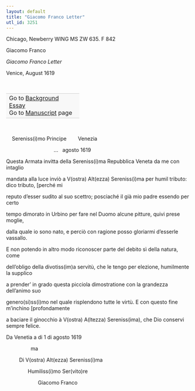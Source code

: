 ```yaml
---
layout: default
title: "Giacomo Franco Letter"
utl_id: 3251
---
```



Chicago, Newberry WING MS ZW 635. F 842


Giacomo Franco


*Giacomo Franco Letter*


Venice, August 1619


 

<table border="0.5" cellpadding="1" cellspacing="1" style="width: 200px; background-color:#F8F8F8;"><tbody style="border-color:#ccc"><tr style="border-color:#ccc"><td>Go to <a href="https://centerfordigitalhumanities.github.io/Newberry-Italian-paleography/essay/056" target="_blank">Background Essay</a><br />
			Go to <a href="https://centerfordigitalhumanities.github.io/Newberry-Italian-paleography/www/record.html?id=056" target="_blank">Manuscript</a> page</td>
</tr></tbody></table>
 



    Sereniss(i)mo Principe        Venezia


                                 …   agosto 1619


Questa Armata invitta della Sereniss(i)ma Repubblica Veneta da me con intaglio


mandata alla luce inviò a V(ostra) Alt(ezza) Sereniss(i)ma per humil tributo: dico tributo, [perché mi


reputo d’esser sudito al suo scettro; posciaché il già mio padre essendo per certo


tempo dimorato in Urbino per fare nel Duomo alcune pitture, quivi prese moglie,


dalla quale io sono nato, e perciò con ragione posso gloriarmi d’esserle vassallo.


E non potendo in altro modo riconoscer parte del debito sì della natura, come


dell’obligo della divotiss(im)a servitù, che le tengo per elezione, humilmente la supplico


a prender’ in grado questa picciola dimostratione con la grandezza dell’animo suo


genero(si)ss(i)mo nel quale risplendono tutte le virtù. E con questo fine m’inchino [profondamente


a baciare il ginocchio à V(ostra) A(ltezza) Sereniss(ima), che Dio conservi sempre felice.


Da Venetia a di 1 di agosto 1619    


                 ma                                                      


         Di V(ostra) Alt(ezza) Sereniss(i)ma


               Humiliss(i)mo Ser(vito)re


                      Giacomo Franco

